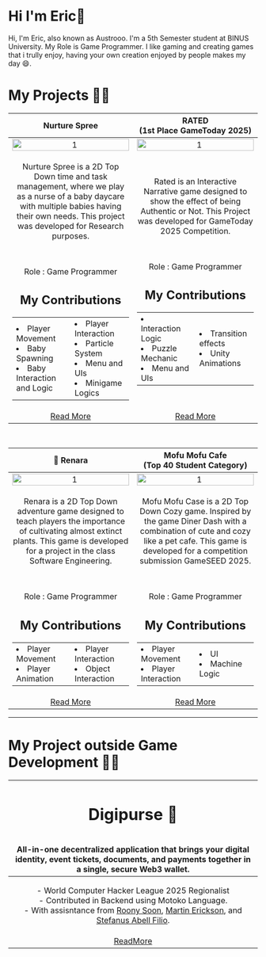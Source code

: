 # Hi I'm Eric👋
Hi, I'm Eric, also known as Austrooo. I'm a 5th Semester student at BINUS University. My Role is Game Programmer. I like gaming and creating games that i trully enjoy, having your own creation enjoyed by people makes my day 😄.

# My Projects 👨‍💻

<table width="100%">
  <thead>
    <tr>
      <th width="50%" align="center"><a>Nurture Spree</a></th> <!--title-->
      <th width="50%" align="center"><a>RATED<br>(1st Place GameToday 2025)</a></th> <!--title-->
    </tr>
  </thead>
  <tbody>
    <tr>
      <td align="center">
        <img src="https://github.com/user-attachments/assets/cf4fd38b-c7c4-409a-adc3-1b25d368d2de" alt="1" style="width:100%;height:auto;">
      </td>
      <td align="center">
        <img src="https://github.com/user-attachments/assets/0f5fc9ec-ccbd-4820-a212-bfd21ddac2b2" alt="1" style="width:100%;height:auto;">
      </td>
    </tr>
    <tr>
     <td align="center">
        <p>Nurture Spree is a 2D Top Down time and task management, where we play as a nurse of a baby daycare with multiple babies having their own needs. This project was developed for Research purposes.</p>
        <br>
        <p>Role : Game Programmer</p>
        <h2>My Contributions</h2>
        <table width="80%" align="center"> <!--contribution table-->
          <tr>
            <td width="50%">
              <li>Player Movement</li>
              <li>Baby Spawning</li>
              <li>Baby Interaction <br>and Logic</li>
            </td>
            <td width="50%">
              <li>Player Interaction</li>
              <li>Particle System</li>
              <li>Menu and UIs</li>
              <li>Minigame Logics</li>
            </td>
          </tr>
        </table>
      </td> <!--desc-->
      <td align="center">
        <p>Rated is an Interactive Narrative game designed to show the effect of being Authentic or Not. This Project was developed for GameToday 2025 Competition.</p>
        <br>
        <p>Role : Game Programmer</p>
        <h2>My Contributions</h2>
        <table align="center"> <!--contribution table-->
          <tr>
            <td width="50%">
              <li>Interaction Logic</li>
              <li>Puzzle Mechanic</li>
              <li>Menu and UIs</li>
            </td>
            <td width="50%">
              <li>Transition effects</li>
              <li>Unity Animations</li>
            </td>
          </tr>
        </table>
      </td> <!--desc-->
    </tr>
    <tr>
      <td align="center"><a href="https://github.com/Austrooo/Nurture-Spree">Read More</a></td> <!--link1-->
      <td align="center"><a href="https://github.com/Austrooo/RATED">Read More</a></td> <!--link2-->
    </tr>
  </tbody>
</table>

<br>

<table width="100%">
  <thead>
    <tr>
      <th width="50%" align="center"><a>🌴 Renara</a></th> <!--title-->
      <th width="50%" align="center"><a>Mofu Mofu Cafe<br>(Top 40 Student Category)</a></th> <!--title-->
    </tr>
  </thead>
  <tbody>
    <tr>
      <td align="center">
        <img src="https://github.com/user-attachments/assets/71f79295-dc72-4cd2-82f9-1ff62a595b9e" alt="1" style="width:100%;height:auto;">
      </td>
      <td align="center">
        <img src="https://github.com/user-attachments/assets/5b2076ab-1bf7-493d-a5e5-5ef48db1d62a" alt="1" style="width:100%;height:auto;">
      </td>
    </tr>
    <tr>
      <td align="center">
        <p>Renara is a 2D Top Down adventure game designed to teach players the importance of cultivating almost extinct plants. This game is developed for a project in the class Software Engineering.</p>
        <br>
        <p>Role : Game Programmer</p>
        <h2>My Contributions</h2>
        <table align="center"> <!--contribution table-->
          <tr>
            <td width="50%">
              <li>Player Movement</li>
              <li>Player Animation</li>
            </td>
            <td width="50%">
              <li>Player Interaction</li>
              <li>Object Interaction</li>
            </td>
          </tr>
        </table>
      </td>
      <td align="center">
        <p>Mofu Mofu Case is a 2D Top Down Cozy game. Inspired by the game Diner Dash with a combination of cute and cozy like a pet cafe. This game is developed for a competition submission GameSEED 2025.</p>
        <br>
        <p>Role : Game Programmer</p>
        <h2>My Contributions</h2>
        <table align="center"> <!--contribution table-->
          <tr>
            <td width="50%">
              <li>Player Movement</li>
              <li>Player Interaction</li>
            </td>
            <td width="50%">
              <li>UI</li>
              <li>Machine Logic</li>
            </td>
          </tr>
        </table>
      </td> <!--desc-->
    </tr>
    <tr>
      <td align="center"><a href="https://github.com/Nicholasdputra/Renara">Read More</a></td> <!--link1-->
      <td align="center"><a href="https://github.com/Nicholasdputra/MofuMofu-Cafe">Read More</a></td> <!--link2-->
    </tr>
  </tbody>
</table>

---

# My Project outside Game Development 🧑‍💻

<table width="100%">
  <thead>
    <tr>
      <th>
        <h1> Digipurse 👝 </h1><br>
        All-in-one decentralized application that brings your digital identity, event tickets, documents, and payments together in a single, secure Web3 wallet.
      </th>
    </tr>
  </thead>
  <tbody>
    <tr>
      <td align="center" style="text-align: center;">
        <p>
          - World Computer Hacker League 2025 Regionalist<br>
          - Contributed in Backend using Motoko Language.<br>
          - With assisntance from <a href="https://github.com/Kazeth">Roony Soon</a>, <a href="https://github.com/MisMoela">Martin Erickson</a>, and <a href="https://github.com/abeliooo">Stefanus Abell Filio</a>.<br>
        </p>
      </td>
    </tr>
    <tr>
        <td align="center">
          <a href="https://github.com/Kazeth/DigiPurse">ReadMore</a>
        </td>
    </tr>
  </tbody>
</table>




